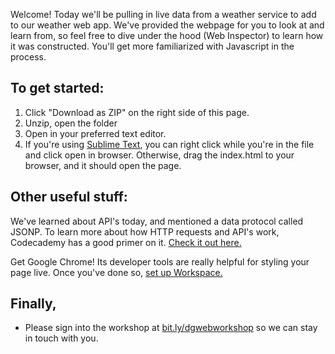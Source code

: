 Welcome! Today we'll be pulling in live data from a weather service to add to our weather web app. We've provided the webpage for you to look at and learn from, so feel free to dive under the hood (Web Inspector) to learn how it was constructed. You'll get more familiarized with Javascript in the process.

## To get started:
1. Click "Download as ZIP" on the right side of this page.
2. Unzip, open the folder
3. Open in your preferred text editor. 
4. If you're using [Sublime Text](http://www.sublimetext.com/), you can right click while you're in the file and click open in browser. Otherwise, drag the index.html to your browser, and it should open the page.

## Other useful stuff:

We've learned about API's today, and mentioned a data protocol called JSONP. To learn more about how HTTP requests and API's work, Codecademy has a good primer on it. [Check it out here.](http://www.codecademy.com/courses/javascript-beginner-en-EID4t/0/1?curriculum_id=5122e6f8b2cb8a8e97000a01)

Get Google Chrome! Its developer tools are really helpful for  styling your page live. Once you've done so, [set up Workspace.](https://developer.chrome.com/devtools/docs/workspaces)

## Finally,
- Please sign into the workshop at [bit.ly/dgwebworkshop](http://bit.ly/dgwebworkshop) so we can stay in touch with you.
